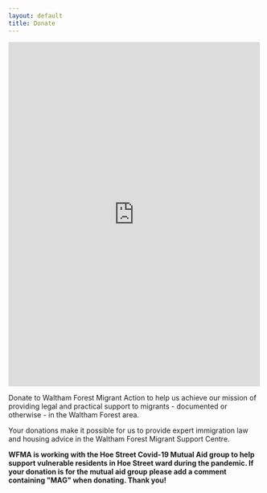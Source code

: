 ```yaml
---
layout: default
title: Donate
---
```


<div class="row">
<div class="col-md-6">
<script src="https://donorbox.org/widget.js" paypalExpress="false"></script><iframe src="https://donorbox.org/embed/wfma" height="685px" width="100%" style="max-width:500px; min-width:310px; max-height:none!important" seamless="seamless" name="donorbox" frameborder="0" scrolling="no" allowpaymentrequest></iframe>
</div>
<div class="col-md-6">
<p>
Donate to Waltham Forest Migrant Action to help us achieve our mission of providing legal and practical support to migrants - documented or otherwise - in the Waltham Forest area.
</p>
<p>
Your donations make it possible for us to provide expert immigration law and housing advice in the Waltham Forest Migrant Support Centre.
</p>
<p>
<strong>
WFMA is working with the Hoe Street Covid-19 Mutual Aid group
to help support vulnerable residents in Hoe Street ward during the pandemic.
If your donation is for the mutual aid group please add a comment containing
"MAG" when donating. Thank you!
</strong>
</p>
</div>
</div>
